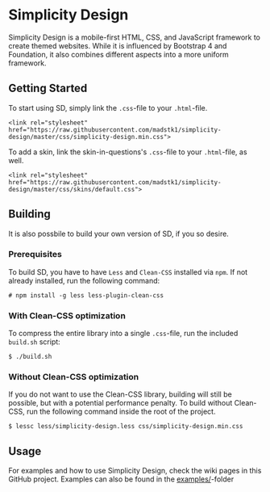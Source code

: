 # Simplicity Design
Simplicity Design is a mobile-first HTML, CSS, and JavaScript framework to create themed websites. While it is influenced by Bootstrap 4 and Foundation, it also combines different aspects into a more uniform framework.

## Getting Started

To start using SD, simply link the `.css`-file to your `.html`-file.

```
<link rel="stylesheet" href="https://raw.githubusercontent.com/madstk1/simplicity-design/master/css/simplicity-design.min.css">
```
  
To add a skin, link the skin-in-questions's `.css`-file to your `.html`-file, as well.

```
<link rel="stylesheet" href="https://raw.githubusercontent.com/madstk1/simplicity-design/master/css/skins/default.css">
```

## Building

It is also possbile to build your own version of SD, if you so desire.

### Prerequisites

To build SD, you have to have `Less` and `Clean-CSS` installed via `npm`. If not already installed, run the following command:

```
# npm install -g less less-plugin-clean-css
```

### With Clean-CSS optimization

To compress the entire library into a single `.css`-file, run the included `build.sh` script:

```
$ ./build.sh
```

### Without Clean-CSS optimization

If you do not want to use the Clean-CSS library, building will still be possible, but with a potential performance penalty. To build without Clean-CSS, run the following command inside the root of the project.

```
$ lessc less/simplicity-design.less css/simplicity-design.min.css
```

## Usage

For examples and how to use Simplicity Design, check the wiki pages in this GitHub project. Examples can also be found in the [examples/](https://github.com/madstk1/simplicity-design/tree/master/examples)-folder
